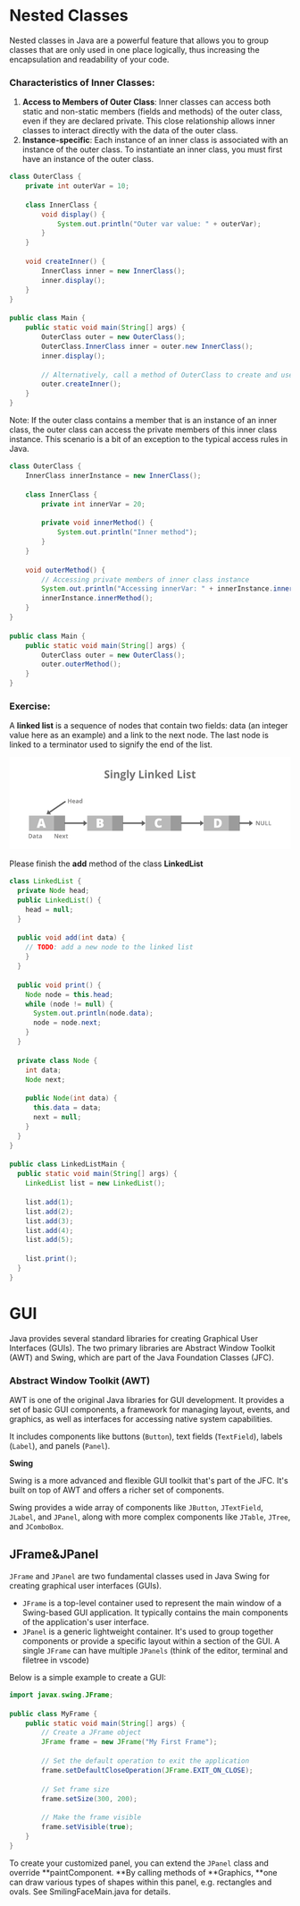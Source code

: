 # Nested Classes

Nested classes in Java are a powerful feature that allows you to group classes that are only used in one place logically, thus increasing the encapsulation and readability of your code.

### Characteristics of Inner Classes:

1.  **Access to Members of Outer Class**: Inner classes can access both static and non-static members (fields and methods) of the outer class, even if they are declared private. This close relationship allows inner classes to interact directly with the data of the outer class.
2.  **Instance-specific**: Each instance of an inner class is associated with an instance of the outer class. To instantiate an inner class, you must first have an instance of the outer class.

```Java
class OuterClass {
    private int outerVar = 10;

    class InnerClass {
        void display() {
            System.out.println("Outer var value: " + outerVar);
        }
    }

    void createInner() {
        InnerClass inner = new InnerClass();
        inner.display();
    }
}

public class Main {
    public static void main(String[] args) {
        OuterClass outer = new OuterClass();
        OuterClass.InnerClass inner = outer.new InnerClass();
        inner.display();

        // Alternatively, call a method of OuterClass to create and use the inner class
        outer.createInner();
    }
}
```

Note: If the outer class contains a member that is an instance of an inner class, the outer class can access the private members of this inner class instance. This scenario is a bit of an exception to the typical access rules in Java.

```Java
class OuterClass {
    InnerClass innerInstance = new InnerClass();

    class InnerClass {
        private int innerVar = 20;

        private void innerMethod() {
            System.out.println("Inner method");
        }
    }

    void outerMethod() {
        // Accessing private members of inner class instance
        System.out.println("Accessing innerVar: " + innerInstance.innerVar);
        innerInstance.innerMethod();
    }
}

public class Main {
    public static void main(String[] args) {
        OuterClass outer = new OuterClass();
        outer.outerMethod();
    }
}
```

### Exercise:

A **linked list** is a sequence of nodes that contain two fields: data (an integer value here as an example) and a link to the next node. The last node is linked to a terminator used to signify the end of the list.

![4566d669ac79800f6ac4311160811e09.png](./_resources/4566d669ac79800f6ac4311160811e09.png)

Please finish the **add** method of the class **LinkedList**

```Java
class LinkedList {
  private Node head;
  public LinkedList() {
    head = null;
  }

  public void add(int data) {
    // TODO: add a new node to the linked list
    }
  }

  public void print() {
    Node node = this.head;
    while (node != null) {
      System.out.println(node.data);
      node = node.next;
    }
  }

  private class Node {
    int data;
    Node next;

    public Node(int data) {
      this.data = data;
      next = null;
    }
  }
}

public class LinkedListMain {
  public static void main(String[] args) {
    LinkedList list = new LinkedList();

    list.add(1);
    list.add(2);
    list.add(3);
    list.add(4);
    list.add(5);

    list.print();
  }
}
```

# GUI

Java provides several standard libraries for creating Graphical User Interfaces (GUIs). The two primary libraries are Abstract Window Toolkit (AWT) and Swing, which are part of the Java Foundation Classes (JFC).

### Abstract Window Toolkit (AWT)

AWT is one of the original Java libraries for GUI development. It provides a set of basic GUI components, a framework for managing layout, events, and graphics, as well as interfaces for accessing native system capabilities.

It includes components like buttons (`Button`), text fields (`TextField`), labels (`Label`), and panels (`Panel`).

**Swing**

Swing is a more advanced and flexible GUI toolkit that's part of the JFC. It's built on top of AWT and offers a richer set of components.

Swing provides a wide array of components like `JButton`, `JTextField`, `JLabel`, and `JPanel`, along with more complex components like `JTable`, `JTree`, and `JComboBox`.

## JFrame&JPanel

`JFrame` and `JPanel` are two fundamental classes used in Java Swing for creating graphical user interfaces (GUIs).

- `JFrame` is a top-level container used to represent the main window of a Swing-based GUI application. It typically contains the main components of the application's user interface.
- `JPanel` is a generic lightweight container. It's used to group together components or provide a specific layout within a section of the GUI. A single `JFrame` can have multiple `JPanels` (think of the editor, terminal and filetree in vscode)

Below is a simple example to create a GUI:

```Java
import javax.swing.JFrame;

public class MyFrame {
    public static void main(String[] args) {
        // Create a JFrame object
        JFrame frame = new JFrame("My First Frame");

        // Set the default operation to exit the application
        frame.setDefaultCloseOperation(JFrame.EXIT_ON_CLOSE);

        // Set frame size
        frame.setSize(300, 200);

        // Make the frame visible
        frame.setVisible(true);
    }
}
```

To create your customized panel, you can extend the `JPanel` class and override **paintComponent. **By calling methods of **Graphics, **one can draw various types of shapes within this panel, e.g. rectangles and ovals. See SmilingFaceMain.java for details.